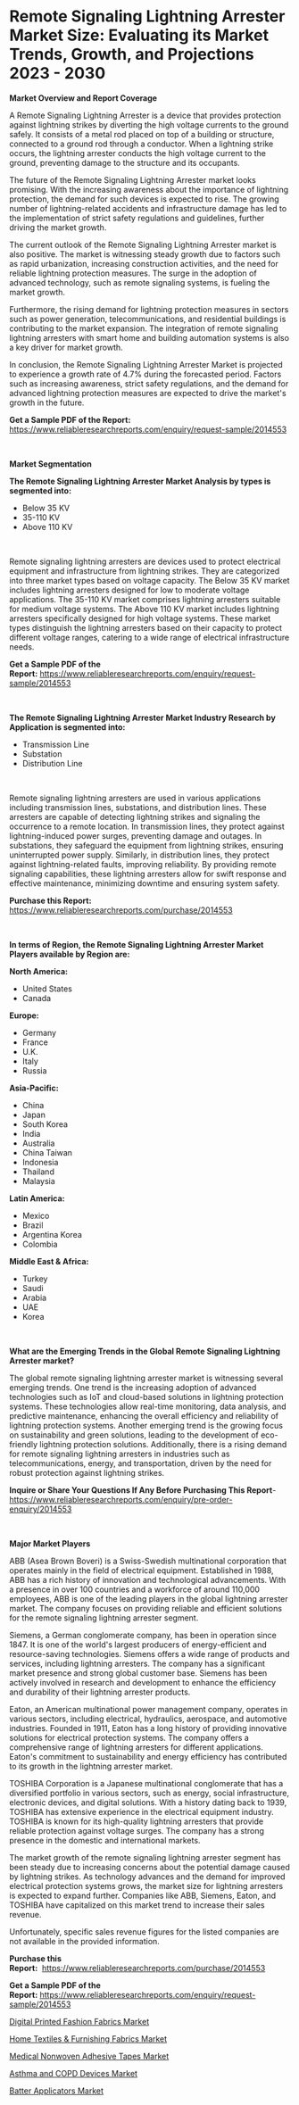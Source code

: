 <p><h1>Remote Signaling Lightning Arrester Market Size: Evaluating its Market Trends, Growth, and Projections 2023 - 2030</h1></p><p><strong>Market Overview and Report Coverage</strong></p>
<p><p>A Remote Signaling Lightning Arrester is a device that provides protection against lightning strikes by diverting the high voltage currents to the ground safely. It consists of a metal rod placed on top of a building or structure, connected to a ground rod through a conductor. When a lightning strike occurs, the lightning arrester conducts the high voltage current to the ground, preventing damage to the structure and its occupants.</p><p>The future of the Remote Signaling Lightning Arrester market looks promising. With the increasing awareness about the importance of lightning protection, the demand for such devices is expected to rise. The growing number of lightning-related accidents and infrastructure damage has led to the implementation of strict safety regulations and guidelines, further driving the market growth.</p><p>The current outlook of the Remote Signaling Lightning Arrester market is also positive. The market is witnessing steady growth due to factors such as rapid urbanization, increasing construction activities, and the need for reliable lightning protection measures. The surge in the adoption of advanced technology, such as remote signaling systems, is fueling the market growth.</p><p>Furthermore, the rising demand for lightning protection measures in sectors such as power generation, telecommunications, and residential buildings is contributing to the market expansion. The integration of remote signaling lightning arresters with smart home and building automation systems is also a key driver for market growth.</p><p>In conclusion, the Remote Signaling Lightning Arrester Market is projected to experience a growth rate of 4.7% during the forecasted period. Factors such as increasing awareness, strict safety regulations, and the demand for advanced lightning protection measures are expected to drive the market's growth in the future.</p></p>
<p><strong>Get a Sample PDF of the Report:</strong> <a href="https://www.reliableresearchreports.com/enquiry/request-sample/2014553">https://www.reliableresearchreports.com/enquiry/request-sample/2014553</a></p>
<p>&nbsp;</p>
<p><strong>Market Segmentation</strong></p>
<p><strong>The Remote Signaling Lightning Arrester Market Analysis by types is segmented into:</strong></p>
<p><ul><li>Below 35 KV</li><li>35-110 KV</li><li>Above 110 KV</li></ul></p>
<p>&nbsp;</p>
<p><p>Remote signaling lightning arresters are devices used to protect electrical equipment and infrastructure from lightning strikes. They are categorized into three market types based on voltage capacity. The Below 35 KV market includes lightning arresters designed for low to moderate voltage applications. The 35-110 KV market comprises lightning arresters suitable for medium voltage systems. The Above 110 KV market includes lightning arresters specifically designed for high voltage systems. These market types distinguish the lightning arresters based on their capacity to protect different voltage ranges, catering to a wide range of electrical infrastructure needs.</p></p>
<p><strong>Get a Sample PDF of the Report:</strong>&nbsp;<a href="https://www.reliableresearchreports.com/enquiry/request-sample/2014553">https://www.reliableresearchreports.com/enquiry/request-sample/2014553</a></p>
<p>&nbsp;</p>
<p><strong>The Remote Signaling Lightning Arrester Market Industry Research by Application is segmented into:</strong></p>
<p><ul><li>Transmission Line</li><li>Substation</li><li>Distribution Line</li></ul></p>
<p>&nbsp;</p>
<p><p>Remote signaling lightning arresters are used in various applications including transmission lines, substations, and distribution lines. These arresters are capable of detecting lightning strikes and signaling the occurrence to a remote location. In transmission lines, they protect against lightning-induced power surges, preventing damage and outages. In substations, they safeguard the equipment from lightning strikes, ensuring uninterrupted power supply. Similarly, in distribution lines, they protect against lightning-related faults, improving reliability. By providing remote signaling capabilities, these lightning arresters allow for swift response and effective maintenance, minimizing downtime and ensuring system safety.</p></p>
<p><strong>Purchase this Report:</strong>&nbsp; <a href="https://www.reliableresearchreports.com/purchase/2014553">https://www.reliableresearchreports.com/purchase/2014553</a></p>
<p>&nbsp;</p>
<p><strong>In terms of Region, the Remote Signaling Lightning Arrester Market Players available by Region are:</strong></p>
<p>
    <p> <strong> North America: </strong>
        <ul>
            <li>United States</li>
            <li>Canada</li>
        </ul>
        </p> 
    <p> <strong> Europe: </strong>
        <ul>
            <li>Germany</li>
            <li>France</li>
            <li>U.K.</li>
            <li>Italy</li>
            <li>Russia</li>
        </ul>
        </p> 
    <p> <strong> Asia-Pacific: </strong>
        <ul>
            <li>China</li>
            <li>Japan</li>
            <li>South Korea</li>
            <li>India</li>
            <li>Australia</li>
            <li>China Taiwan</li>
            <li>Indonesia</li>
            <li>Thailand</li>
            <li>Malaysia</li>
        </ul>
        </p> 
    <p> <strong> Latin America: </strong>
        <ul>
            <li>Mexico</li>
            <li>Brazil</li>
            <li>Argentina Korea</li>
            <li>Colombia</li>
        </ul>
        </p> 
    <p> <strong> Middle East & Africa: </strong>
        <ul>
            <li>Turkey</li>
            <li>Saudi</li>
            <li>Arabia</li>
            <li>UAE</li>
            <li>Korea</li>
        </ul>
    </p>
    </p>
<p>&nbsp;</p>
<p><strong>What are the Emerging Trends in the Global Remote Signaling Lightning Arrester market?</strong></p>
<p><p>The global remote signaling lightning arrester market is witnessing several emerging trends. One trend is the increasing adoption of advanced technologies such as IoT and cloud-based solutions in lightning protection systems. These technologies allow real-time monitoring, data analysis, and predictive maintenance, enhancing the overall efficiency and reliability of lightning protection systems. Another emerging trend is the growing focus on sustainability and green solutions, leading to the development of eco-friendly lightning protection solutions. Additionally, there is a rising demand for remote signaling lightning arresters in industries such as telecommunications, energy, and transportation, driven by the need for robust protection against lightning strikes.</p></p>
<p><strong>Inquire or Share Your Questions If Any Before Purchasing This Report</strong>- <a href="https://www.reliableresearchreports.com/enquiry/pre-order-enquiry/2014553">https://www.reliableresearchreports.com/enquiry/pre-order-enquiry/2014553</a></p>
<p>&nbsp;</p>
<p><strong>Major Market Players</strong></p>
<p><p>ABB (Asea Brown Boveri) is a Swiss-Swedish multinational corporation that operates mainly in the field of electrical equipment. Established in 1988, ABB has a rich history of innovation and technological advancements. With a presence in over 100 countries and a workforce of around 110,000 employees, ABB is one of the leading players in the global lightning arrester market. The company focuses on providing reliable and efficient solutions for the remote signaling lightning arrester segment.</p><p>Siemens, a German conglomerate company, has been in operation since 1847. It is one of the world's largest producers of energy-efficient and resource-saving technologies. Siemens offers a wide range of products and services, including lightning arresters. The company has a significant market presence and strong global customer base. Siemens has been actively involved in research and development to enhance the efficiency and durability of their lightning arrester products.</p><p>Eaton, an American multinational power management company, operates in various sectors, including electrical, hydraulics, aerospace, and automotive industries. Founded in 1911, Eaton has a long history of providing innovative solutions for electrical protection systems. The company offers a comprehensive range of lightning arresters for different applications. Eaton's commitment to sustainability and energy efficiency has contributed to its growth in the lightning arrester market.</p><p>TOSHIBA Corporation is a Japanese multinational conglomerate that has a diversified portfolio in various sectors, such as energy, social infrastructure, electronic devices, and digital solutions. With a history dating back to 1939, TOSHIBA has extensive experience in the electrical equipment industry. TOSHIBA is known for its high-quality lightning arresters that provide reliable protection against voltage surges. The company has a strong presence in the domestic and international markets.</p><p>The market growth of the remote signaling lightning arrester segment has been steady due to increasing concerns about the potential damage caused by lightning strikes. As technology advances and the demand for improved electrical protection systems grows, the market size for lightning arresters is expected to expand further. Companies like ABB, Siemens, Eaton, and TOSHIBA have capitalized on this market trend to increase their sales revenue.</p><p>Unfortunately, specific sales revenue figures for the listed companies are not available in the provided information.</p></p>
<p><strong>Purchase this Report:</strong>&nbsp;&nbsp;<a href="https://www.reliableresearchreports.com/purchase/2014553">https://www.reliableresearchreports.com/purchase/2014553</a></p>
<p></p>
<p><strong>Get a Sample PDF of the Report:</strong>&nbsp;<a href="https://www.reliableresearchreports.com/enquiry/request-sample/2014553">https://www.reliableresearchreports.com/enquiry/request-sample/2014553</a></p>
<p><p><a href="https://medium.com/@emmyrolfson8689/digital-printed-fashion-fabrics-market-trends-forecast-and-competitive-analysis-to-2030-e8e474eeddaf">Digital Printed Fashion Fabrics Market</a></p><p><a href="https://medium.com/@ginawindler1965/home-textiles-furnishing-fabrics-market-furnishes-information-on-market-share-market-trends-and-f82f88f69cb2">Home Textiles & Furnishing Fabrics Market</a></p><p><a href="https://medium.com/@itzelheller546/medical-nonwoven-adhesive-tapes-market-comprehensive-assessment-by-type-application-and-df1ae7e5ecc0">Medical Nonwoven Adhesive Tapes Market</a></p><p><a href="https://medium.com/@isidrowolff1966/asthma-and-copd-devices-market-the-key-to-successful-business-strategy-forecast-till-2030-d3929e81b9b9">Asthma and COPD Devices Market</a></p><p><a href="https://medium.com/@ameliahaleyi77567/batter-applicators-market-competitive-analysis-market-trends-and-forecast-to-2030-a2a6b7408daf">Batter Applicators Market</a></p></p>
